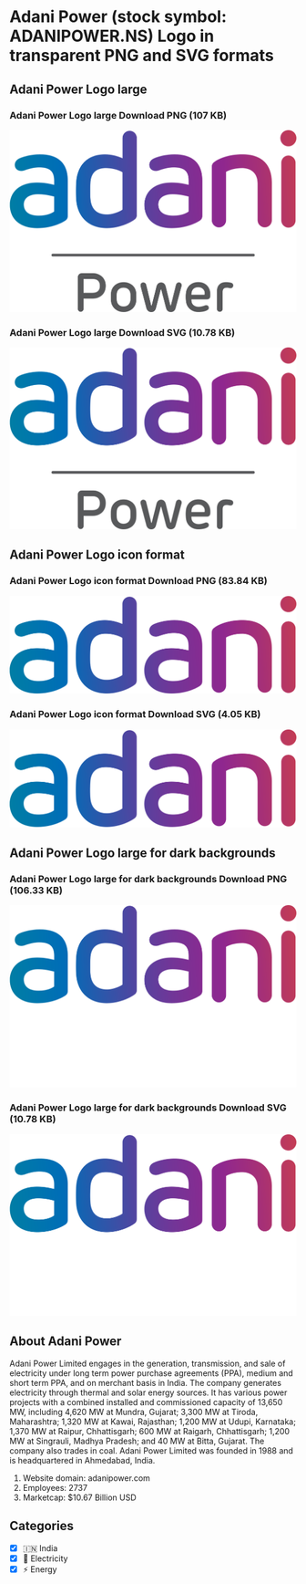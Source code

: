 # Adani Power (stock symbol: ADANIPOWER.NS) Logo in transparent PNG and SVG formats

## Adani Power Logo large

### Adani Power Logo large Download PNG (107 KB)

![Adani Power Logo large Download PNG (107 KB)](/img/orig/ADANIPOWER.NS_BIG-4f2060aa.png)

### Adani Power Logo large Download SVG (10.78 KB)

![Adani Power Logo large Download SVG (10.78 KB)](/img/orig/ADANIPOWER.NS_BIG-da258045.svg)

## Adani Power Logo icon format

### Adani Power Logo icon format Download PNG (83.84 KB)

![Adani Power Logo icon format Download PNG (83.84 KB)](/img/orig/ADANIPOWER.NS-1427c780.png)

### Adani Power Logo icon format Download SVG (4.05 KB)

![Adani Power Logo icon format Download SVG (4.05 KB)](/img/orig/ADANIPOWER.NS-a1b1072a.svg)

## Adani Power Logo large for dark backgrounds

### Adani Power Logo large for dark backgrounds Download PNG (106.33 KB)

![Adani Power Logo large for dark backgrounds Download PNG (106.33 KB)](/img/orig/ADANIPOWER.NS_BIG.D-ea12e08e.png)

### Adani Power Logo large for dark backgrounds Download SVG (10.78 KB)

![Adani Power Logo large for dark backgrounds Download SVG (10.78 KB)](/img/orig/ADANIPOWER.NS_BIG.D-f266fbdb.svg)

## About Adani Power

Adani Power Limited engages in the generation, transmission, and sale of electricity under long term power purchase agreements (PPA), medium and short term PPA, and on merchant basis in India. The company generates electricity through thermal and solar energy sources. It has various power projects with a combined installed and commissioned capacity of 13,650 MW, including 4,620 MW at Mundra, Gujarat; 3,300 MW at Tiroda, Maharashtra; 1,320 MW at Kawai, Rajasthan; 1,200 MW at Udupi, Karnataka; 1,370 MW at Raipur, Chhattisgarh; 600 MW at Raigarh, Chhattisgarh; 1,200 MW at Singrauli, Madhya Pradesh; and 40 MW at Bitta, Gujarat. The company also trades in coal. Adani Power Limited was founded in 1988 and is headquartered in Ahmedabad, India.

1. Website domain: adanipower.com
2. Employees: 2737
3. Marketcap: $10.67 Billion USD


## Categories
- [x] 🇮🇳 India
- [x] 🔋 Electricity
- [x] ⚡ Energy
